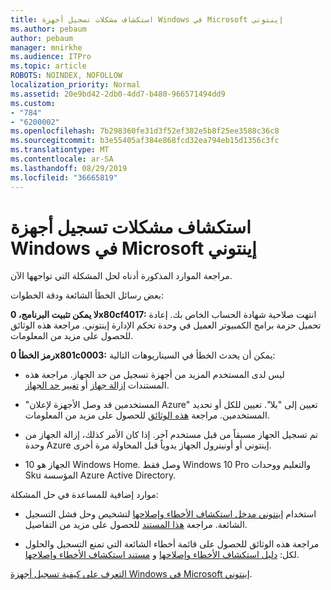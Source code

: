 ```yaml
---
title: استكشاف مشكلات تسجيل أجهزة Windows في Microsoft إينتوني
ms.author: pebaum
author: pebaum
manager: mnirkhe
ms.audience: ITPro
ms.topic: article
ROBOTS: NOINDEX, NOFOLLOW
localization_priority: Normal
ms.assetid: 20e9bd42-2db0-4dd7-b480-966571494dd9
ms.custom:
- "784"
- "6200002"
ms.openlocfilehash: 7b298360fe31d3f52ef382e5b8f25ee3588c36c8
ms.sourcegitcommit: b3e55405af384e868fcd32ea794eb15d1356c3fc
ms.translationtype: MT
ms.contentlocale: ar-SA
ms.lasthandoff: 08/29/2019
ms.locfileid: "36665819"
---
```

# <a name="troubleshoot-issues-with-enrolling-windows-devices-in-microsoft-intune"></a>استكشاف مشكلات تسجيل أجهزة Windows في Microsoft إينتوني

مراجعة الموارد المذكورة أدناه لحل المشكلة التي تواجهها الآن.
  
بعض رسائل الخطأ الشائعة ودقة الخطوات:
  
 **لا يمكن تثبيت البرنامج، 0x80cf4017:** انتهت صلاحية شهادة الحساب الخاص بك. إعادة تحميل حزمة برامج الكمبيوتر العميل في وحدة تحكم الإدارة إينتوني. مراجعة هذه الوثائق للحصول على مزيد من المعلومات.
  
 **رمز الخطأ 0x801c0003:** يمكن أن يحدث الخطأ في السيناريوهات التالية:
  
-  ليس لدى المستخدم المزيد من أجهزة تسجيل من حد الجهاز. مراجعة هذه المستندات [إزالة جهاز](https://docs.microsoft.com/intune/devices-wipe) أو [تغيير حد الجهاز](https://docs.microsoft.com/intune/enrollment-restrictions-set#set-device-limit-restrictions).

-  "المستخدمين قد وصل الأجهزة لإعلان Azure" تعيين إلى "بلا". تعيين للكل أو تحديد المستخدمين. مراجعة [هذه الوثائق](https://docs.microsoft.com/azure/active-directory/device-management-azure-portal#configure-device-settings) للحصول على مزيد من المعلومات.

-  تم تسجيل الجهاز مسبقاً من قبل مستخدم آخر. إذا كان الأمر كذلك، إزالة الجهاز من وحدة Azure إينتوني أو أونينرول الجهاز يدوياً قبل المحاولة مرة أخرى.

-  الجهاز هو 10 Windows Home. وصل فقط Windows 10 Pro والتعليم ووحدات Sku المؤسسة Azure Active Directory.

موارد إضافية للمساعدة في حل المشكلة:
  
-  استخدام [إينتوني مدخل استكشاف الأخطاء وإصلاحها](https://devicemanagement.microsoft.com/#blade/Microsoft_Intune_DeviceSettings/TroubleshootBlade) لتشخيص وحل فشل التسجيل الشائعة. مراجعة [هذا المستند](https://docs.microsoft.com/intune/help-desk-operators) للحصول على مزيد من التفاصيل.

-  مراجعة هذه الوثائق للحصول على قائمة أخطاء الشائعة التي تمنع التسجيل والحلول لكل: [دليل استكشاف الأخطاء وإصلاحها](https://support.microsoft.com/help/4089533/troubleshooting-windows-device-enrollment-problems-in-microsoft-intune) و [مستند استكشاف الأخطاء وإصلاحها](https://docs.microsoft.com/intune-classic/troubleshoot/troubleshoot-device-enrollment-in-intune).

[التعرف على كيفية تسجيل أجهزة Windows في Microsoft إينتوني](https://docs.microsoft.com/intune/windows-enroll).
